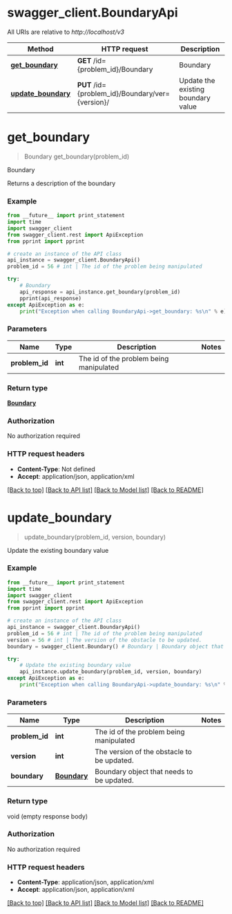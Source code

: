 # swagger_client.BoundaryApi

All URIs are relative to *http://localhost/v3*

Method | HTTP request | Description
------------- | ------------- | -------------
[**get_boundary**](BoundaryApi.md#get_boundary) | **GET** /id&#x3D;{problem_id}/Boundary | Boundary
[**update_boundary**](BoundaryApi.md#update_boundary) | **PUT** /id&#x3D;{problem_id}/Boundary/ver&#x3D;{version}/ | Update the existing boundary value


# **get_boundary**
> Boundary get_boundary(problem_id)

Boundary

Returns a description of the boundary

### Example 
```python
from __future__ import print_statement
import time
import swagger_client
from swagger_client.rest import ApiException
from pprint import pprint

# create an instance of the API class
api_instance = swagger_client.BoundaryApi()
problem_id = 56 # int | The id of the problem being manipulated

try: 
    # Boundary
    api_response = api_instance.get_boundary(problem_id)
    pprint(api_response)
except ApiException as e:
    print("Exception when calling BoundaryApi->get_boundary: %s\n" % e)
```

### Parameters

Name | Type | Description  | Notes
------------- | ------------- | ------------- | -------------
 **problem_id** | **int**| The id of the problem being manipulated | 

### Return type

[**Boundary**](Boundary.md)

### Authorization

No authorization required

### HTTP request headers

 - **Content-Type**: Not defined
 - **Accept**: application/json, application/xml

[[Back to top]](#) [[Back to API list]](../README.md#documentation-for-api-endpoints) [[Back to Model list]](../README.md#documentation-for-models) [[Back to README]](../README.md)

# **update_boundary**
> update_boundary(problem_id, version, boundary)

Update the existing boundary value



### Example 
```python
from __future__ import print_statement
import time
import swagger_client
from swagger_client.rest import ApiException
from pprint import pprint

# create an instance of the API class
api_instance = swagger_client.BoundaryApi()
problem_id = 56 # int | The id of the problem being manipulated
version = 56 # int | The version of the obstacle to be updated.
boundary = swagger_client.Boundary() # Boundary | Boundary object that needs to be updated.

try: 
    # Update the existing boundary value
    api_instance.update_boundary(problem_id, version, boundary)
except ApiException as e:
    print("Exception when calling BoundaryApi->update_boundary: %s\n" % e)
```

### Parameters

Name | Type | Description  | Notes
------------- | ------------- | ------------- | -------------
 **problem_id** | **int**| The id of the problem being manipulated | 
 **version** | **int**| The version of the obstacle to be updated. | 
 **boundary** | [**Boundary**](Boundary.md)| Boundary object that needs to be updated. | 

### Return type

void (empty response body)

### Authorization

No authorization required

### HTTP request headers

 - **Content-Type**: application/json, application/xml
 - **Accept**: application/json, application/xml

[[Back to top]](#) [[Back to API list]](../README.md#documentation-for-api-endpoints) [[Back to Model list]](../README.md#documentation-for-models) [[Back to README]](../README.md)

